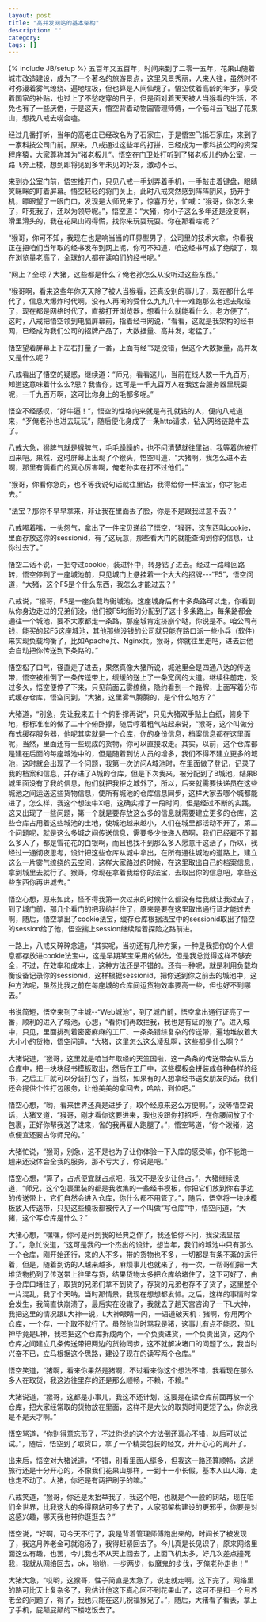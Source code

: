 ```yaml
---
layout: post
title: "高并发网站的基本架构"
description: ""
category: 
tags: []
---
```

{% include JB/setup %}
五百年又五百年，时间来到了二零一五年，花果山随着城市改造建设，成为了一个著名的旅游景点，这里风景秀丽，人来人往，虽然时不时弥漫着雾气缭绕、遍地垃圾，但也算是人间仙境了。悟空仗着高龄的年岁，享受着国家的补贴，也过上了不愁吃穿的日子，但是面对着天天被人当猴看的生活，不免也有了一些厌倦，于是这天，悟空背着动物园管理师傅，一个筋斗云飞出了花果山，想找八戒去唠会嗑。

经过几番打听，当年的高老庄已经改名为了石家庄，于是悟空飞抵石家庄，来到了一家科技公司门前。原来，八戒通过这些年的打拼，已经成为一家科技公司的资深程序猿，大家尊称其为“猪老板儿”。悟空在门卫处打听到了猪老板儿的办公室，一路飞奔上楼，想到即将见到多年未见的好友，激动不已。

来到办公室门前，悟空推开门，只见八戒一手划弄着手机，一手敲击着键盘，眼睛笑眯眯的盯着屏幕。悟空轻轻的将门关上，此时八戒突然感到阵阵阴风，扔开手机，瞟眼望了一眼门口，发现是大师兄来了，惊喜万分，忙喊：“猴哥，你怎么来了，吓死我了，还以为领导呢。”，悟空道：“大猪，你小子这么多年还是没变啊，滑里滑头的，我在花果山闷得慌，找你来玩耍玩耍。你在那看啥呢？”

“猴哥，你可不知，我现在也是响当当的IT界型男了，公司里的技术大拿，你看我正在把咱们当年取的经书发布到网上呢，你可不知道，咱这经书可成了绝版了，现在浏览量老高了，全球的人都在读咱们的经书呢。”

“网上？全球？大猪，这些都是什么？俺老孙怎么从没听过这些东西。”

“猴哥啊，看来这些年你天天除了被人当猴看，还真没别的事儿了，现在都什么年代了，信息大爆炸时代啊，没有人再闲的受什么九九八十一难跑那么老远去取经了，现在都是网络时代了，直接打开浏览器，想看什么就能看什么，老方便了”，这时，八戒把悟空领到电脑屏幕前，指着经书网说，“看看，这就是我架构的经书网，已经成为我们公司的招牌产品了，大数据量、高并发，老猛了。”

悟空望着屏幕上下左右打量了一番，上面有经书是没错，但这个大数据量，高并发又是什么呢？

八戒看出了悟空的疑惑，继续道：“师兄，看看这儿，当前在线人数一千九百万，知道这意味着什么么?恩？我告你，这可是一千九百万人在我这台服务器里玩耍呢，一千九百万啊，这可比你身上的毛都多呢。”

悟空不经感叹，“好牛逼！“，悟空的性格向来就是有孔就钻的人，便向八戒道来，“歹俺老孙也进去玩玩”，随后便化身成了一条http请求，钻入网络链路中去了。

八戒大急，猴脾气就是猴脾气，毛毛躁躁的，也不问清楚就往里钻，我等着你被打回来吧。果然，这时屏幕上出现了个猴头，悟空叫道，“大猪啊，我怎么进不去啊，那里有俩看门的真心厉害啊，俺老孙实在打不过他们。”

“猴哥，你看你急的，也不等我说句话就往里钻，我得给你一样法宝，你才能进去。”

“法宝？那你不早早拿来，非让我在里面丢了脸，你是不是跟我过意不去？”

八戒嘟着嘴，一头怨气，拿出了一件宝贝递给了悟空，“猴哥，这东西叫cookie，里面存放这你的sessionid，有了这玩意，那些看大门的就能查询到你的信息，让你过去了。”

悟空二话不说，一把夺过cookie，装进怀中，转身钻了进去。经过一路峰回路转，悟空停到了一座城池前，只见城门上悬挂着一个大大的招牌---“F5”，悟空问道，“大猪，这个F5是个什么东西，我怎么才能过去？”

八戒说，“猴哥，F5是一座负载均衡城池，这座城身后有十多条路可以走，你看到从你身边走过的兄弟们没，他们被F5均衡的分配到了这十多条路上，每条路都会通往一个城池，要不大家都走一条路，那座城肯定挤崩个哒，你说是不。咱公司有钱，能买的起F5这座城池，其他那些没钱的公司就只能在路口派一些小兵（软件）来实现负载均衡了，比如Apache兵、Nginx兵。猴哥，你就往里走吧，进去后他会自动把你传送到下条路的。”

悟空松了口气，径直走了进去，果然真像大猪所说，城池里全是四通八达的传送带，悟空被推倒了一条传送带上，缓缓的送上了一条宽阔的大道。继续往前走，没过多久，悟空便停了下来，只见前面云雾缭绕，隐约看到一个路牌，上面写着分布式缓存仓库，悟空问到，“大猪，这里雾气腾腾的，是个什么地方？”

大猪道，“别急，先让我来五十个俯卧撑再说”，只见大猪双手贴上白纸，俯身下地，标标准准的做了二十个俯卧撑，随后哼着粗气站起来说，“猴哥，这个叫做分布式缓存服务器，他呢其实就是一个仓库，你的身份信息，档案信息都在这里面呢，当然，里面还有一些现成的货物，你可以直接取走。其实，以前，这个仓库都是建在后面的每座城池中的，但是随着到访人员的增多，我们不得不建立更多的城池，这时就会出现了一个问题，我第一次访问A城池时，在里面做了登记，记录了我的档案和信息，并存进了A城的仓库，但是下次我来，被分配到了B城池，结果B城里面没有了我的信息，他们就把我拒之城外了，所以，后来就需要快递员在这些城池之间运送这些货物信息，使所有城池的仓库信息同步，这样大家去哪个城都能进了，怎么样，我这个想法牛X吧，这确实撑了一段时间，但是经过不断的实践，这又出现了一些问题，第一个就是要存放这么多的信息就需要建立更多的仓库，这些仓库占用着这些城池的土地，使城池越来越小，人们在城里都活动不开了，第二个问题呢，就是这么多城之间传送信息，需要多少快递人员啊，我们已经雇不了那么多人了，都是雪花花的白银啊，而且也找不到那么多人愿意干这活了，所以，我经过一通彻夜思考，设计把这些仓库从城中拿出，在所有通往城池的道路上，建立这么一片雾气缭绕的云空间，这样大家路过的时候，在这里取出自己的档案信息，拿到城里去就行了。猴哥，你现在拿着我给你的法宝，去取出你的信息吧，拿些这些东西你再进城去。”

悟空心想，原来如此，怪不得我第一次过来的时候什么都没有给我就让我过去了，到了城门前，那几个看门的把我给拦住了，原来是要在这里取出通行证才能过去啊，随后，悟空拿出了cookie法宝，缓存仓库根据法宝中的sessionid取出了悟空的session给了他，悟空揣上session继续踏着探险之路前进。

一路上，八戒又碎碎念道，“其实呢，当初还有几种方案，一种是我把你的个人信息都存放进cookie法宝中，这是早期某宝采用的做法，但是我总觉得这样不够安全，不过，在效率和成本上，这种方法还是不错的。还有一种呢，就是利用负载均衡设备记录你的sessionid，这样根据sessionid，把你送到你之前去的城池中，这种方法呢，虽然比我之前在每座城的仓库间运货物效率要高一些，但也好不到哪去。”

书说简短，悟空来到了主城--“Web城池”，到了城门前，悟空拿出通行证亮了一番，顺利的进入了城池，心想，“看你们再敢拦我，我也是有证的猴了”。进入城中，只见，里面排列着密密麻麻的工厂、一条条错综复杂的传送带，遍地堆放着大大小小的货物，悟空问道，“大猪，这里怎么这么凌乱啊，这些都是什么啊？”

大猪说道，“猴哥，这里就是咱当年取经的天竺国啦，这一条条的传送带会从后方仓库中，把一块块经书模板取出，然后在工厂中，这些模板会拼装成各种各样的经书，之后工厂就可以分装打包了，当然，如果有的人想拿经书送女朋友的话，我们还会提供个性打包服务，让他美美的拿回去，哈哈，到位吧。”

悟空心想，“哟，看来世界还真是进步了，取个经原来这么方便啊。”，没等悟空说话，大猪又道，“猴哥，刚才看你这要进来，我也没跟你打招呼，在你腰间放了个包裹，正好你帮我送了进来，省的我再雇人跑腿了。”，悟空骂道，“你个泼猪，这点便宜还要占你师兄的。”

大猪忙说，“猴哥，别急，这不是也为了让你体验一下入库的感受嘛，你不能跑一趟来还没体会全我的服务，那不亏大了，你说是吧。”

悟空心想，“算了，占点便宜就占点吧，我又不是没少让他占。”，大猪继续说道，“师兄，这个包裹里装的都是我收集的一些经书模板，你把它们放到你右手边的传送带上，它们自然会进入仓库，你什么都不用管了。”，随后，悟空将一块块模板放入传送带，只见这些模板都被传入了一个叫做“写仓库”中，悟空问道，“大猪，这个写仓库是什么？”

大猪心想，“嘿嘿，你可是问到我的经典之作了，我还怕你不问，我没法显摆了。”，急忙说道，“这可是我的一个杰出的设计，想当年，我们的城池中只有那么一个仓库，刚开始还行，来的人不多，带的货物也不多，一切都是有条不紊的运行着，但是，随着到访的人越来越多，麻烦事儿也就来了，有一次，一帮哥们把一大堆货物扔到了传送带上往里存货，结果货物太多把仓库给堵住了，这下可好了，由于仓库口堵住了，取货的兄弟们拿不到货了，存货的兄弟也存不了货了，这里整个一片混乱，我了个天呐，当时那情景，我现在想想都发怵。之后，这样的事情时常会发生，我简直快崩溃了，最后实在没辙了，我就去了趟天宫咨询了一下L大神，我把这里的情况跟L大神一说，L大神眼睛一闪，一语道破天机：猪啊，你用两个仓库，一个存，一个取不就行了。虽然他当时骂我是猪，这事儿有点不能忍，但L神毕竟是L神，我若把这个仓库拆成两个，一个负责进货，一个负责出货，这两个仓库之间建立几条传送带把两边的货物同步，这不就解决堵口的问题了么，我当时兴奋不已，立马根据这个思路，建设了现在的读写两个仓库。”

悟空笑道，“猪啊，看来你果然是猪啊，不过看来你这个想法不错，我看现在那么多人在取货，我这边往里存的还是那么顺畅，不赖，不赖。”

大猪说道，“猴哥，这都是小事儿，我这不还计划，这要是在读仓库前面再放一个仓库，把大家经常取的货物放在里面，这样不是大伙的取货时间更短了么，你说我是不是天才啊。”

悟空骂道，“你别得意忘形了，不过你说的这个方法倒还真心不错，以后可以试试。”，随后，悟空到了取货口，拿了一个精美包装的经文，开开心心的离开了。

出来后，悟空对大猪说道，“不错，别看里面人挺多，但我这一路还算顺畅，这趟旅行还是十分开心的，不像我们花果山那样，一到十一小长假，基本人山人海，走也走不动了。大猪，你还是有两把刷子的嘛。”

八戒笑道，“猴哥，你还是太抬举我了，我这个吧，也就是个一般的网站，现在咱们全世界，比我这大的多得网站可多了去了，人家那架构建设的更邪乎，你要是对这感兴趣，哪天我也带你逛逛去？”

悟空说，“好啊，可今天不行了，我是背着管理师傅跑出来的，时间长了被发现了，我这月养老金可就泡汤了，我得赶紧回去了。今儿真是长见识了，原来网络里面这么有趣，也罢，今儿我也不从天上回去了，上面飞机太多，好几次差点撞死我，我就从网络回去，ok，哟哟，一步两步，似魔鬼的步伐，歹俺老孙走也！”

大猪大急，“哎哟，这猴哥，性子简直是太急了，说走就走啊，这下完了，网络里的路可比天上复杂多了，我估计他这下真心回不到花果山了，这可不是扣一个月养老金的问题了，得了，我也只能在这儿祝福猴兄了。”，随后，大猪看了看表，拿上了手机，屁颠屁颠的下楼吃饭去了。